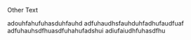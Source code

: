 Other Text


adouhfahufuhasduhfauhd
adfuhaudhsfauhduhfadhufaudfuaf
adfuhauhsdfhuasdfuhahufadshui
adiufaiudhfuhasdfhu